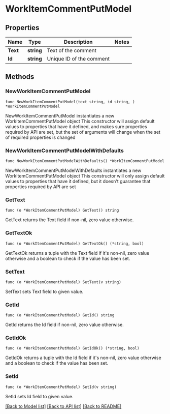 # WorkItemCommentPutModel

## Properties

Name | Type | Description | Notes
------------ | ------------- | ------------- | -------------
**Text** | **string** | Text of the comment | 
**Id** | **string** | Unique ID of the comment | 

## Methods

### NewWorkItemCommentPutModel

`func NewWorkItemCommentPutModel(text string, id string, ) *WorkItemCommentPutModel`

NewWorkItemCommentPutModel instantiates a new WorkItemCommentPutModel object
This constructor will assign default values to properties that have it defined,
and makes sure properties required by API are set, but the set of arguments
will change when the set of required properties is changed

### NewWorkItemCommentPutModelWithDefaults

`func NewWorkItemCommentPutModelWithDefaults() *WorkItemCommentPutModel`

NewWorkItemCommentPutModelWithDefaults instantiates a new WorkItemCommentPutModel object
This constructor will only assign default values to properties that have it defined,
but it doesn't guarantee that properties required by API are set

### GetText

`func (o *WorkItemCommentPutModel) GetText() string`

GetText returns the Text field if non-nil, zero value otherwise.

### GetTextOk

`func (o *WorkItemCommentPutModel) GetTextOk() (*string, bool)`

GetTextOk returns a tuple with the Text field if it's non-nil, zero value otherwise
and a boolean to check if the value has been set.

### SetText

`func (o *WorkItemCommentPutModel) SetText(v string)`

SetText sets Text field to given value.


### GetId

`func (o *WorkItemCommentPutModel) GetId() string`

GetId returns the Id field if non-nil, zero value otherwise.

### GetIdOk

`func (o *WorkItemCommentPutModel) GetIdOk() (*string, bool)`

GetIdOk returns a tuple with the Id field if it's non-nil, zero value otherwise
and a boolean to check if the value has been set.

### SetId

`func (o *WorkItemCommentPutModel) SetId(v string)`

SetId sets Id field to given value.



[[Back to Model list]](../README.md#documentation-for-models) [[Back to API list]](../README.md#documentation-for-api-endpoints) [[Back to README]](../README.md)


